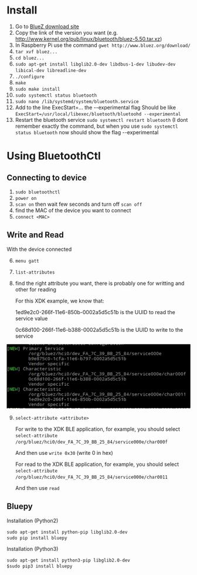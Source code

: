 # Install

1. Go to [BlueZ download site](http://www.bluez.org/download/)
2. Copy the link of the version you want (e.g. http://www.kernel.org/pub/linux/bluetooth/bluez-5.50.tar.xz)
3. In Raspberry Pi use the command `gwet http://www.bluez.org/download/`
4. `tar xvf bluez...`
5. `cd bluez...`
6. `sudo apt-get install libglib2.0-dev libdbus-1-dev libudev-dev libical-dev libreadline-dev`
7. `./configure`
8. `make`
9. `sudo make install`
10. `sudo systemctl status bluetooth`
11. `sudo nano /lib/systemd/system/bluetooth.service`
12. Add to the line ExecStart=... the --experimental flag 
    Should be like `ExecStart=/usr/local/libexec/bluetooth/bluetoohd --experimental`
13. Restart the bluetooth service  `sudo systemctl restart bluetooth` (I dont remember exactly the command, but when you use `sudo systemctl status bluetooth` now should show the flag --experimental


# Using BluetoothCtl

## Connecting to device

1. `sudo bluetoothctl`
2. `power on`
3. `scan on` then wait few seconds and turn off `scan off`
4. find the MAC of the device you want to connect
5. `connect <MAC>`

## Write and Read 

With the device connected

6. `menu gatt`
7. `list-attributes`
8. find the right attribute you want, there is probably one for writting and other for reading

    For this XDK example, we know that:
    
    1ed9e2c0-266f-11e6-850b-0002a5d5c51b is the UUID to read the service value
    
    
    0c68d100-266f-11e6-b388-0002a5d5c51b is the UUID to write to the service

![Bluetooth example](bluetooth.png)


9. `select-attribute <attribute>`

    For write to the XDK BLE application, for example, you should select 
    `select-attribute /org/bluez/hci0/dev_FA_7C_39_BB_25_84/service000e/char000f`
    
    And then use `write 0x30` (write 0 in hex)
    
    For read to the XDK BLE application, for example, you should select 
    `select-attribute /org/bluez/hci0/dev_FA_7C_39_BB_25_84/service000e/char0011`
    
    And then use `read`


## Bluepy

Installation  (Python2)

```
sudo apt-get install python-pip libglib2.0-dev
sudo pip install bluepy
```

Installation  (Python3)

```
sudo apt-get install python3-pip libglib2.0-dev
$sudo pip3 install bluepy
```
